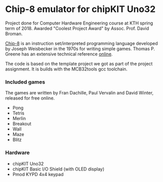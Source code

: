 # Chip-8 emulator for chipKIT Uno32
Project done for Computer Hardware Engineering course at KTH spring term of
2018. Awarded "Coolest Project Award" by Assoc. Prof. David Broman.

[Chip-8] is an instruction set/interpreted programming language developed by
Joseph Weisbecker in the 1970s for writing simple games. Thomas P. Greene has an
extensive technical reference [online][techref].

The code is based on the template project we got as part of the project
assignment. It is builds with the MCB32tools gcc toolchain.

### Included games
The games are written by Fran Dachille, Paul Vervalin and David Winter,
released for free online.

* Pong
* Tetris
* Merlin
* Breakout
* Wall
* Maze
* Blitz

### Hardware
* chipKIT Uno32
* chipKIT Basic I/O Shield (with OLED display)
* Pmod KYPD 4x4 keypad

[Chip-8]: https://en.wikipedia.org/wiki/CHIP-8
[techref]: http://devernay.free.fr/hacks/chip8/C8TECH10.HTM
